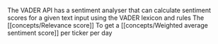 The VADER API has a sentiment analyser that can calculate sentiment scores for a given text input using the VADER lexicon and rules 
The [[concepts/Relevance score]]
To get a [[concepts/Weighted average sentiment score]] per ticker per day

